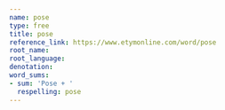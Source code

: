 ```yaml
---
name: pose
type: free
title: pose
reference_link: https://www.etymonline.com/word/pose
root_name: 
root_language: 
denotation: 
word_sums:
- sum: 'Pose + '
  respelling: pose
---
```

